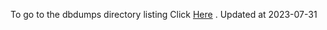 To go to the dbdumps directory listing Click [Here](https://ipfs.io/ipfs/bafkreigtz6mpb2t2uqhttb4y6tkjs5ciq2znexzxs7mvdzlkdt4mtt2myu) . Updated at 2023-07-31